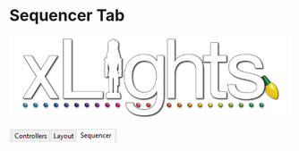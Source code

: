 # Sequencer Tab

![](../../.gitbook/assets/xlights-logo.png)

![](<../../.gitbook/assets/image (602).png>)
